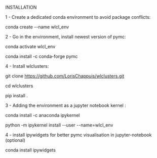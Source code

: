 INSTALLATION 

1 - Create a dedicated conda environment to avoid package conflicts:

conda create --name wlcl_env


2 - Go in the environment, install newest version of pymc:

conda activate wlcl_env

conda install -c conda-forge pymc


4 - Install wlclusters:

git clone https://github.com/LorisChappuis/wlclusters.git

cd wlclusters

pip install .


3 - Adding the environment as a jupyter notebook kernel :

conda install -c anaconda ipykernel

python -m ipykernel install --user --name=wlcl_env



4 - install ipywidgets for better pymc visualisation in jupyter-notebook (optional)

conda install ipywidgets
